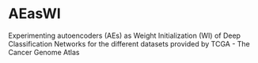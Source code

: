 # AEasWI

Experimenting autoencoders (AEs) as Weight Initialization (WI) of Deep Classification Networks for the different datasets provided by TCGA - The Cancer Genome Atlas
